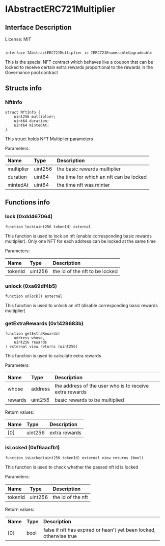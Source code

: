 # IAbstractERC721Multiplier

## Interface Description


License: MIT

## 

```solidity
interface IAbstractERC721Multiplier is IERC721EnumerableUpgradeable
```

This is the special NFT contract which behaves like a coupon that can be locked to receive
certain extra rewards proportional to the rewards in the Governance pool contract
## Structs info

### NftInfo

```solidity
struct NftInfo {
	uint256 multiplier;
	uint64 duration;
	uint64 mintedAt;
}
```

This struct holds NFT Multiplier parameters


Parameters:

| Name       | Type    | Description                              |
| :--------- | :------ | :--------------------------------------- |
| multiplier | uint256 | the basic rewards multiplier             |
| duration   | uint64  | the time for which an nft can be locked  |
| mintedAt   | uint64  | the time nft was minter                  |

## Functions info

### lock (0xdd467064)

```solidity
function lock(uint256 tokenId) external
```

This function is used to lock an nft (enable corresponding basic rewards multiplier).
Only one NFT for each address can be locked at the same time


Parameters:

| Name    | Type    | Description                    |
| :------ | :------ | :----------------------------- |
| tokenId | uint256 | the id of the nft to be locked |

### unlock (0xa69df4b5)

```solidity
function unlock() external
```

This function is used to unlock an nft (disable corresponding basic rewards multiplier)
### getExtraRewards (0x1429683b)

```solidity
function getExtraRewards(
    address whose,
    uint256 rewards
) external view returns (uint256)
```

This function is used to calculate extra rewards


Parameters:

| Name    | Type    | Description                                              |
| :------ | :------ | :------------------------------------------------------- |
| whose   | address | the address of the user who is to receive extra rewards  |
| rewards | uint256 | basic rewards to be multiplied                           |


Return values:

| Name | Type    | Description   |
| :--- | :------ | :------------ |
| [0]  | uint256 | extra rewards |

### isLocked (0xf6aacfb1)

```solidity
function isLocked(uint256 tokenId) external view returns (bool)
```

This function is used to check whether the passed nft id is locked


Parameters:

| Name    | Type    | Description        |
| :------ | :------ | :----------------- |
| tokenId | uint256 | the id of the nft  |


Return values:

| Name | Type | Description                                                        |
| :--- | :--- | :----------------------------------------------------------------- |
| [0]  | bool | false if nft has expired or hasn't yet been locked, otherwise true |
